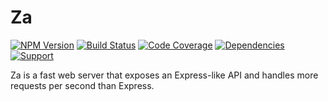 # Za

[![NPM Version](https://badge.fury.io/js/za.png)](http://badge.fury.io/js/za)
[![Build Status](https://travis-ci.org/zerious/za.png?branch=master)](https://travis-ci.org/zerious/za)
[![Code Coverage](https://coveralls.io/repos/zerious/za/badge.png?branch=master)](https://coveralls.io/r/zerious/za)
[![Dependencies](https://david-dm.org/zerious/za.png?theme=shields.io)](https://david-dm.org/zerious/za)
[![Support](http://img.shields.io/gittip/zerious.png)](https://www.gittip.com/zerious/)

Za is a fast web server that exposes an Express-like API and handles more
requests per second than Express.
